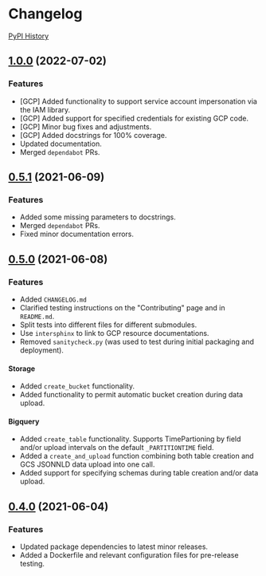 # Changelog

[PyPI History](https://pypi.org/project/bibtutils/#history)

## [1.0.0](https://www.github.com/broadinstitute/bibtutils/compare/v0.5.1...v1.0.0`) (2022-07-02)

### Features

* [GCP] Added functionality to support service account impersonation via the IAM library.
* [GCP] Added support for specified credentials for existing GCP code.
* [GCP] Minor bug fixes and adjustments.
* [GCP] Added docstrings for 100% coverage.
* Updated documentation.
* Merged `dependabot` PRs.

## [0.5.1](https://www.github.com/broadinstitute/bibtutils/compare/v0.5.0...v0.5.1) (2021-06-09)

### Features

* Added some missing parameters to docstrings.
* Merged `dependabot` PRs.
* Fixed minor documentation errors.

## [0.5.0](https://www.github.com/broadinstitute/bibtutils/compare/v0.4.0...v0.5.0) (2021-06-08)

### Features

* Added `CHANGELOG.md`
* Clarified testing instructions on the "Contributing" page and in `README.md`.
* Split tests into different files for different submodules.
* Use `intersphinx` to link to GCP resource documentations.
* Removed `sanitycheck.py` (was used to test during initial packaging and deployment).

#### Storage

* Added `create_bucket` functionality.
* Added functionality to permit automatic bucket creation during data upload.

#### Bigquery

* Added `create_table` functionality. Supports TimePartioning by field and/or upload intervals on the default `_PARTITIONTIME` field.
* Added a `create_and_upload` function combining both table creation and GCS JSONNLD data upload into one call.
* Added support for specifying schemas during table creation and/or data upload.

## [0.4.0](https://www.github.com/broadinstitute/bibtutils/compare/v0.3.5...v0.4.0) (2021-06-04)

### Features

* Updated package dependencies to latest minor releases.
* Added a Dockerfile and relevant configuration files for pre-release testing.
